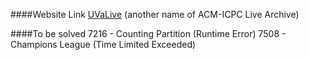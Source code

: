 ####Website Link
[UVaLive](https://icpcarchive.ecs.baylor.edu/index.php) (another name of ACM-ICPC Live Archive)

####To be solved
	7216 - Counting Partition (Runtime Error)
	7508 - Champions League (Time Limited Exceeded)
